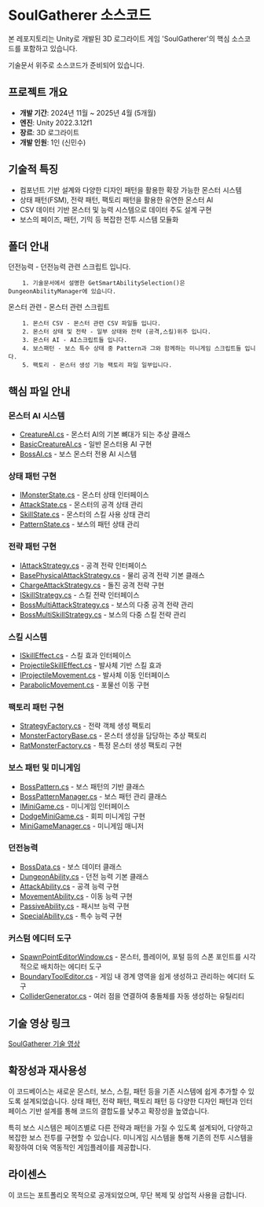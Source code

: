 # SoulGatherer 소스코드

본 레포지토리는 Unity로 개발된 3D 로그라이트 게임 'SoulGatherer'의 핵심 소스코드를 포함하고 있습니다.

기술문서 위주로 소스코드가 준비되어 있습니다.

## 프로젝트 개요
- **개발 기간**: 2024년 11월 ~ 2025년 4월 (5개월)
- **엔진**: Unity 2022.3.12f1
- **장르**: 3D 로그라이트
- **개발 인원**: 1인 (신민수)

## 기술적 특징
- 컴포넌트 기반 설계와 다양한 디자인 패턴을 활용한 확장 가능한 몬스터 시스템
- 상태 패턴(FSM), 전략 패턴, 팩토리 패턴을 활용한 유연한 몬스터 AI
- CSV 데이터 기반 몬스터 및 능력 시스템으로 데이터 주도 설계 구현
- 보스의 페이즈, 패턴, 기믹 등 복잡한 전투 시스템 모듈화

## 폴더 안내

던전능력 - 던전능력 관련 스크립트 입니다. 

		1. 기술문서에서 설명한 GetSmartAbilitySelection()은 DungeonAbilityManager에 있습니다.

몬스터 관련 - 몬스터 관련 스크립트

		1. 몬스터 CSV - 몬스터 관련 CSV 파일들 입니다.
		2. 몬스터 상태 및 전략 - 일부 상태와 전략 (공격,스킬)위주 입니다.
		3. 몬스터 AI - AI스크립트들 입니다.
		4. 보스패턴 - 보스 특수 상태 중 Pattern과 그와 함께하는 미니게임 스크립트들 입니다. 
		5. 팩토리 - 몬스터 생성 기능 팩토리 파일 일부입니다.
		

## 핵심 파일 안내

### 몬스터 AI 시스템
- [CreatureAI.cs](1_몬스터시스템/CreatureAI.cs) - 몬스터 AI의 기본 뼈대가 되는 추상 클래스
- [BasicCreatureAI.cs](1_몬스터시스템/BasicCreatureAI.cs) - 일반 몬스터용 AI 구현
- [BossAI.cs](2_보스시스템/BossAI.cs) - 보스 몬스터 전용 AI 시스템

### 상태 패턴 구현
- [IMonsterState.cs](1_몬스터시스템/IMonsterState.cs) - 몬스터 상태 인터페이스
- [AttackState.cs](1_몬스터시스템/AttackState.cs) - 몬스터의 공격 상태 관리
- [SkillState.cs](1_몬스터시스템/SkillState.cs) - 몬스터의 스킬 사용 상태 관리
- [PatternState.cs](2_보스시스템/PatternState.cs) - 보스의 패턴 상태 관리

### 전략 패턴 구현
- [IAttackStrategy.cs](1_몬스터시스템/IAttackStrategy.cs) - 공격 전략 인터페이스
- [BasePhysicalAttackStrategy.cs](1_몬스터시스템/BasePhysicalAttackStrategy.cs) - 물리 공격 전략 기본 클래스
- [ChargeAttackStrategy.cs](1_몬스터시스템/ChargeAttackStrategy.cs) - 돌진 공격 전략 구현
- [ISkillStrategy.cs](1_몬스터시스템/ISkillStrategy.cs) - 스킬 전략 인터페이스
- [BossMultiAttackStrategy.cs](2_보스시스템/BossMultiAttackStrategy.cs) - 보스의 다중 공격 전략 관리
- [BossMultiSkillStrategy.cs](2_보스시스템/BossMultiSkillStrategy.cs) - 보스의 다중 스킬 전략 관리

### 스킬 시스템
- [ISkillEffect.cs](1_몬스터시스템/ISkillEffect.cs) - 스킬 효과 인터페이스
- [ProjectileSkillEffect.cs](1_몬스터시스템/ProjectileSkillEffect.cs) - 발사체 기반 스킬 효과
- [IProjectileMovement.cs](1_몬스터시스템/IProjectileMovement.cs) - 발사체 이동 인터페이스
- [ParabolicMovement.cs](1_몬스터시스템/ParabolicMovement.cs) - 포물선 이동 구현

### 팩토리 패턴 구현
- [StrategyFactory.cs](1_몬스터시스템/StrategyFactory.cs) - 전략 객체 생성 팩토리
- [MonsterFactoryBase.cs](1_몬스터시스템/MonsterFactoryBase.cs) - 몬스터 생성을 담당하는 추상 팩토리
- [RatMonsterFactory.cs](1_몬스터시스템/RatMonsterFactory.cs) - 특정 몬스터 생성 팩토리 구현

### 보스 패턴 및 미니게임
- [BossPattern.cs](2_보스시스템/BossPattern.cs) - 보스 패턴의 기반 클래스
- [BossPatternManager.cs](2_보스시스템/BossPatternManager.cs) - 보스 패턴 관리 클래스
- [IMiniGame.cs](2_보스시스템/IMiniGame.cs) - 미니게임 인터페이스
- [DodgeMiniGame.cs](2_보스시스템/DodgeMiniGame.cs) - 회피 미니게임 구현
- [MiniGameManager.cs](2_보스시스템/MiniGameManager.cs) - 미니게임 매니저

### 던전능력
- [BossData.cs](2_보스시스템/BossData.cs) - 보스 데이터 클래스
- [DungeonAbility.cs](3_능력시스템/DungeonAbility.cs) - 던전 능력 기본 클래스
- [AttackAbility.cs](3_능력시스템/AttackAbility.cs) - 공격 능력 구현
- [MovementAbility.cs](3_능력시스템/MovementAbility.cs) - 이동 능력 구현
- [PassiveAbility.cs](3_능력시스템/PassiveAbility.cs) - 패시브 능력 구현
- [SpecialAbility.cs](3_능력시스템/SpecialAbility.cs) - 특수 능력 구현

### 커스텀 에디터 도구

- [SpawnPointEditorWindow.cs](커스텀에디터/SpawnPointEditorWindow.cs) - 몬스터, 플레이어, 포털 등의 스폰 포인트를 시각적으로 배치하는 에디터 도구
- [BoundaryToolEditor.cs](커스텀에디터/BoundaryToolEditor.cs) - 게임 내 경계 영역을 쉽게 생성하고 관리하는 에디터 도구
- [ColliderGenerator.cs](커스텀에디터/ColliderGenerator.cs) - 여러 점을 연결하여 충돌체를 자동 생성하는 유틸리티

## 기술 영상 링크
[SoulGatherer 기술 영상](https://www.youtube.com/watch?v=ltqY_8huh2c&t=0s)

## 확장성과 재사용성
이 코드베이스는 새로운 몬스터, 보스, 스킬, 패턴 등을 기존 시스템에 쉽게 추가할 수 있도록 설계되었습니다. 상태 패턴, 전략 패턴, 팩토리 패턴 등 다양한 디자인 패턴과 인터페이스 기반 설계를 통해 코드의 결합도를 낮추고 확장성을 높였습니다.

특히 보스 시스템은 페이즈별로 다른 전략과 패턴을 가질 수 있도록 설계되어, 다양하고 복잡한 보스 전투를 구현할 수 있습니다. 미니게임 시스템을 통해 기존의 전투 시스템을 확장하여 더욱 역동적인 게임플레이를 제공합니다.

## 라이센스
이 코드는 포트폴리오 목적으로 공개되었으며, 무단 복제 및 상업적 사용을 금합니다.